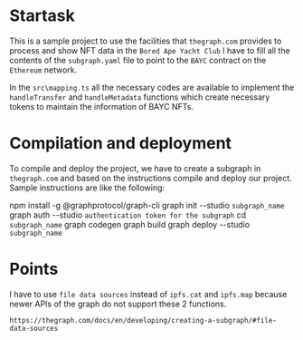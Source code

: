 # Startask

This is a sample project to use the facilities that `thegraph.com` provides to process and show NFT data in the `Bored Ape Yacht Club` 
I have to fill all the contents of the `subgraph.yaml` file to point to the `BAYC` contract on the `Ethereum` network.

In the `src\mapping.ts` all the necessary codes are available to implement the `handleTransfer` and `handleMetadata` functions which create necessary tokens to maintain the information of BAYC NFTs.

# Compilation and deployment

To compile and deploy the project, we have to create a subgraph in `thegraph.com` and based on the instructions compile and deploy our project.
Sample instructions are like the following:

npm install -g @graphprotocol/graph-cli
graph init --studio `subgraph_name`
graph auth --studio `authentication token for the subgraph`
cd `subgraph_name`
graph codegen 
graph build
graph deploy --studio `subgraph_name`


# Points
I have to use `file data sources` instead of `ipfs.cat` and `ipfs.map` because newer APIs of the graph do not support these 2 functions.

`https://thegraph.com/docs/en/developing/creating-a-subgraph/#file-data-sources`








